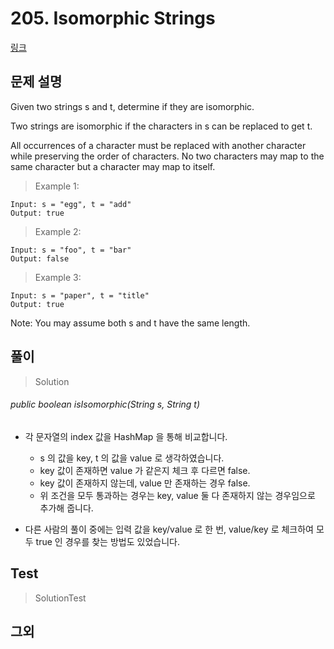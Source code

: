# 205. Isomorphic Strings   
[링크](https://leetcode.com/problems/isomorphic-strings/)

## 문제 설명

Given two strings s and t, determine if they are isomorphic.

Two strings are isomorphic if the characters in s can be replaced to get t.

All occurrences of a character must be replaced with another character while preserving the order of characters. No two characters may map to the same character but a character may map to itself.

> Example 1:
```
Input: s = "egg", t = "add"
Output: true
```
> Example 2:
```
Input: s = "foo", t = "bar"
Output: false
```
> Example 3:
```
Input: s = "paper", t = "title"
Output: true
```
Note:
You may assume both s and t have the same length.

## 풀이
> Solution

###### public boolean isIsomorphic(String s, String t)  
- 각 문자열의 index 값을 HashMap 을 통해 비교합니다.
    - s 의 값을 key, t 의 값을 value 로 생각하였습니다.
    - key 값이 존재하면 value 가 같은지 체크 후 다르면 false.
    - key 값이 존재하지 않는데, value 만 존재하는 경우 false. 
    - 위 조건을 모두 통과하는 경우는 key, value 둘 다 존재하지 않는 경우임으로 추가해 줍니다. 

- 다른 사람의 풀이 중에는 입력 값을 key/value 로 한 번, value/key 로 체크하여 모두 true 인 경우를 찾는 방법도 있었습니다. 

## Test    
> SolutionTest


## 그외
